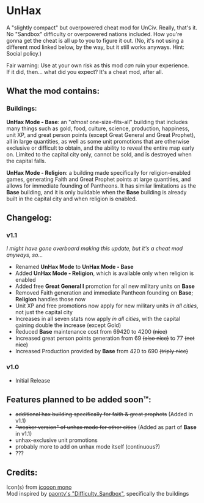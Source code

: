 # UnHax
A "slightly compact" but overpowered cheat mod for UnCiv. Really, that's it.<br>
No "Sandbox" difficulty or overpowered nations included. How you're gonna get the cheat is all up to you to figure it out.
(No, it's not using a different mod linked below, by the way, but it still works anyways. Hint: Social policy.)<br>

Fair warning: Use at your own risk as this mod *can* ruin your experience.<br>
If it did, then... what did you expect? It's a cheat mod, after all.<br> 


## What the mod contains:
### Buildings:
**UnHax Mode - Base**: an "*almost* one-size-fits-all" building that includes many 
things such as gold, food, culture, science, production, happiness, unit XP, and 
great person points (except Great General and Great Prophet), all in large quantities, 
as well as some unit promotions that are otherwise exclusive or difficult to obtain, 
and the ability to reveal the entire map early on. Limited to the capital city only, 
cannot be sold, and is destroyed when the capital falls.<br>

**UnHax Mode - Religion**: a building made specifically for religion-enabled games, generating 
Faith and Great Prophet points at large quantities, and allows for immediate founding of Pantheons. 
It has similar limitations as the **Base** building, and it is only buildable when the **Base** 
building is already built in the capital city and when religion is enabled.<br>

## Changelog:
### v1.1
*I might have gone overboard making this update, but it's a cheat mod anyways, so...*
- Renamed **UnHax Mode** to **UnHax Mode - Base**
- Added **UnHax Mode - Religion**, which is available only when religion is enabled
- Added free **Great General I** promotion for all new military units on **Base**
- Removed Faith generation and immediate Pantheon founding on **Base**; **Religion** handles those now
- Unit XP and free promotions now apply for new military units *in all cities*, not just the capital city
- Increases in all seven stats now apply *in all cities*, with the capital gaining double the increase (except Gold)
- Reduced **Base** maintenance cost from 69420 to 4200 <s>(nice)</s>
- Increased great person points generation from 69 <s>(also nice)</s> to 77 <s>(not nice)</s>
- Increased Production provided by **Base** from 420 to 690 <s>(triply nice)</s>

### v1.0
- Initial Release

## Features planned to be added soon™:
- <s>additional hax building specifically for faith & great prophets</s> (Added in v1.1)
- <s>"weaker version" of unhax mode for other cities</s> (Added as part of **Base** in v1.1)
- unhax-exclusive unit promotions
- probably more to add on unhax mode itself (continuous?)
- ???

## Credits:
Icon(s) from [icooon mono](https://icooon-mono.com/)<br>
Mod inspired by [paontv's "Difficulty_Sandbox"](https://github.com/paontv/Difficulty_Sandbox/), specifically the buildings
